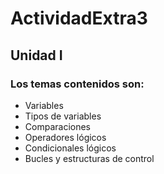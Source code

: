 # ActividadExtra3
## Unidad I
### Los temas contenidos son:
- Variables
- Tipos de variables
- Comparaciones
- Operadores lógicos
- Condicionales lógicos
- Bucles y estructuras de control
